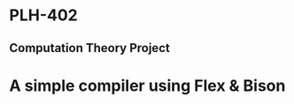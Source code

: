 # PLH-402
Computation Theory Project
---------------------------------------------------
# A simple compiler using Flex & Bison

